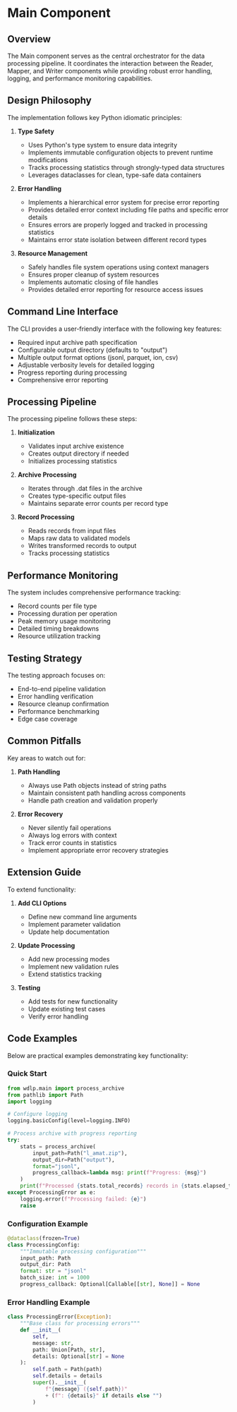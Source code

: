# Main Component

## Overview

The Main component serves as the central orchestrator for the data processing pipeline. It coordinates the interaction between the Reader, Mapper, and Writer components while providing robust error handling, logging, and performance monitoring capabilities.

## Design Philosophy

The implementation follows key Python idiomatic principles:

1. **Type Safety**
   - Uses Python's type system to ensure data integrity
   - Implements immutable configuration objects to prevent runtime modifications
   - Tracks processing statistics through strongly-typed data structures
   - Leverages dataclasses for clean, type-safe data containers

2. **Error Handling**
   - Implements a hierarchical error system for precise error reporting
   - Provides detailed error context including file paths and specific error details
   - Ensures errors are properly logged and tracked in processing statistics
   - Maintains error state isolation between different record types

3. **Resource Management**
   - Safely handles file system operations using context managers
   - Ensures proper cleanup of system resources
   - Implements automatic closing of file handles
   - Provides detailed error reporting for resource access issues

## Command Line Interface

The CLI provides a user-friendly interface with the following key features:

- Required input archive path specification
- Configurable output directory (defaults to "output")
- Multiple output format options (jsonl, parquet, ion, csv)
- Adjustable verbosity levels for detailed logging
- Progress reporting during processing
- Comprehensive error reporting

## Processing Pipeline

The processing pipeline follows these steps:

1. **Initialization**
   - Validates input archive existence
   - Creates output directory if needed
   - Initializes processing statistics

2. **Archive Processing**
   - Iterates through .dat files in the archive
   - Creates type-specific output files
   - Maintains separate error counts per record type

3. **Record Processing**
   - Reads records from input files
   - Maps raw data to validated models
   - Writes transformed records to output
   - Tracks processing statistics

## Performance Monitoring

The system includes comprehensive performance tracking:

- Record counts per file type
- Processing duration per operation
- Peak memory usage monitoring
- Detailed timing breakdowns
- Resource utilization tracking

## Testing Strategy

The testing approach focuses on:

- End-to-end pipeline validation
- Error handling verification
- Resource cleanup confirmation
- Performance benchmarking
- Edge case coverage

## Common Pitfalls

Key areas to watch out for:

1. **Path Handling**
   - Always use Path objects instead of string paths
   - Maintain consistent path handling across components
   - Handle path creation and validation properly

2. **Error Recovery**
   - Never silently fail operations
   - Always log errors with context
   - Track error counts in statistics
   - Implement appropriate error recovery strategies

## Extension Guide

To extend functionality:

1. **Add CLI Options**
   - Define new command line arguments
   - Implement parameter validation
   - Update help documentation

2. **Update Processing**
   - Add new processing modes
   - Implement new validation rules
   - Extend statistics tracking

3. **Testing**
   - Add tests for new functionality
   - Update existing test cases
   - Verify error handling

## Code Examples

Below are practical examples demonstrating key functionality:

### Quick Start
```python
from wdlp.main import process_archive
from pathlib import Path
import logging

# Configure logging
logging.basicConfig(level=logging.INFO)

# Process archive with progress reporting
try:
    stats = process_archive(
        input_path=Path("l_amat.zip"),
        output_dir=Path("output"),
        format="jsonl",
        progress_callback=lambda msg: print(f"Progress: {msg}")
    )
    print(f"Processed {stats.total_records} records in {stats.elapsed_time:.2f}s")
except ProcessingError as e:
    logging.error(f"Processing failed: {e}")
    raise
```

### Configuration Example
```python
@dataclass(frozen=True)
class ProcessingConfig:
    """Immutable processing configuration"""
    input_path: Path
    output_dir: Path
    format: str = "jsonl"
    batch_size: int = 1000
    progress_callback: Optional[Callable[[str], None]] = None
```

### Error Handling Example
```python
class ProcessingError(Exception):
    """Base class for processing errors"""
    def __init__(
        self,
        message: str,
        path: Union[Path, str],
        details: Optional[str] = None
    ):
        self.path = Path(path)
        self.details = details
        super().__init__(
            f"{message} ({self.path})"
            + (f": {details}" if details else "")
        )
